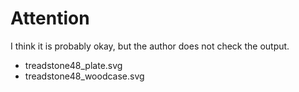 # Attention

I think it is probably okay, but the author does not check the output.  

- treadstone48_plate.svg
- treadstone48_woodcase.svg
